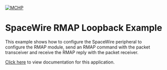 [![MCHP](https://raw.githubusercontent.com/wiki/Microchip-MPLAB-Harmony/Microchip-MPLAB-Harmony.github.io/images/microchip_logo.png)](https://www.microchip.com)

# SpaceWire RMAP Loopback Example

This example shows how to configure the SpaceWire peripheral to configure the RMAP module, send an RMAP command with the packet transceiver and receive the RMAP reply with the packet receiver.

[Click here](https://onlinedocs.microchip.com/v2/keyword-lookup?keyword=AEROSPACE_APPS_SAM_RH71_SPW_RMAP_LOOPBACK&redirect=true) to view documentation for this application.
